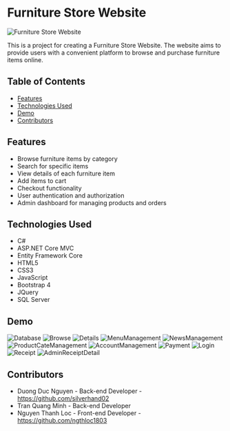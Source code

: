 # Furniture Store Website

![Furniture Store Website](readme-images/Description.png)

This is a project for creating a Furniture Store Website. The website aims to provide users with a convenient platform to browse and purchase furniture items online.

## Table of Contents
- [Features](#features)
- [Technologies Used](#technologies-used)
- [Demo](#demo)
- [Contributors](#contributors)

## Features
- Browse furniture items by category
- Search for specific items
- View details of each furniture item
- Add items to cart
- Checkout functionality
- User authentication and authorization
- Admin dashboard for managing products and orders

## Technologies Used
- C#
- ASP.NET Core MVC
- Entity Framework Core
- HTML5
- CSS3
- JavaScript
- Bootstrap 4
- JQuery
- SQL Server
## Demo
![Database](readme-images/Database.png)
![Browse](readme-images/Browse.png)
![Details](readme-images/Details.png)
![MenuManagement](readme-images/MenuManagement.png)
![NewsManagement](readme-images/NewsManagement.png)
![ProductCateManagement](readme-images/ProductCateManagement.png)
![AccountManagement](readme-images/AccountManagement.png)
![Payment](readme-images/Payment.png)
![Login](readme-images/Login.png)
![Receipt](readme-images/Receipt.png)
![AdminReceiptDetail](readme-images/AdminReceiptDetail.png)

## Contributors
- Duong Duc Nguyen - Back-end Developer - https://github.com/silverhand02
- Tran Quang Minh - Back-end Developer
- Nguyen Thanh Loc - Front-end Developer - https://github.com/ngthloc1803



